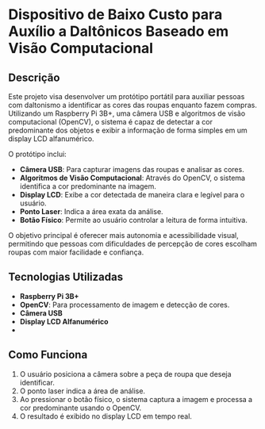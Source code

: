 # Dispositivo de Baixo Custo para Auxílio a Daltônicos Baseado em Visão Computacional

## Descrição

Este projeto visa desenvolver um protótipo portátil para auxiliar pessoas com daltonismo a identificar as cores das roupas enquanto fazem compras. Utilizando um Raspberry Pi 3B+, uma câmera USB e algoritmos de visão computacional (OpenCV), o sistema é capaz de detectar a cor predominante dos objetos e exibir a informação de forma simples em um display LCD alfanumérico.

O protótipo inclui:

- **Câmera USB**: Para capturar imagens das roupas e analisar as cores.
- **Algoritmos de Visão Computacional**: Através do OpenCV, o sistema identifica a cor predominante na imagem.
- **Display LCD**: Exibe a cor detectada de maneira clara e legível para o usuário.
- **Ponto Laser**: Indica a área exata da análise.
- **Botão Físico**: Permite ao usuário controlar a leitura de forma intuitiva.

O objetivo principal é oferecer mais autonomia e acessibilidade visual, permitindo que pessoas com dificuldades de percepção de cores escolham roupas com maior facilidade e confiança.

## Tecnologias Utilizadas

- **Raspberry Pi 3B+**
- **OpenCV**: Para processamento de imagem e detecção de cores.
- **Câmera USB**
- **Display LCD Alfanumérico**
- 
## Como Funciona

1. O usuário posiciona a câmera sobre a peça de roupa que deseja identificar.
2. O ponto laser indica a área de análise.
3. Ao pressionar o botão físico, o sistema captura a imagem e processa a cor predominante usando o OpenCV.
4. O resultado é exibido no display LCD em tempo real.


